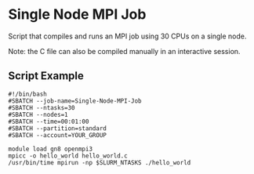 # Single Node MPI Job

Script that compiles and runs an MPI job using 30 CPUs on a single node. 

Note: the C file can also be compiled manually in an interactive session.

## Script Example
```
#!/bin/bash
#SBATCH --job-name=Single-Node-MPI-Job
#SBATCH --ntasks=30
#SBATCH --nodes=1             
#SBATCH --time=00:01:00   
#SBATCH --partition=standard
#SBATCH --account=YOUR_GROUP

module load gn8 openmpi3
mpicc -o hello_world hello_world.c  
/usr/bin/time mpirun -np $SLURM_NTASKS ./hello_world
```
